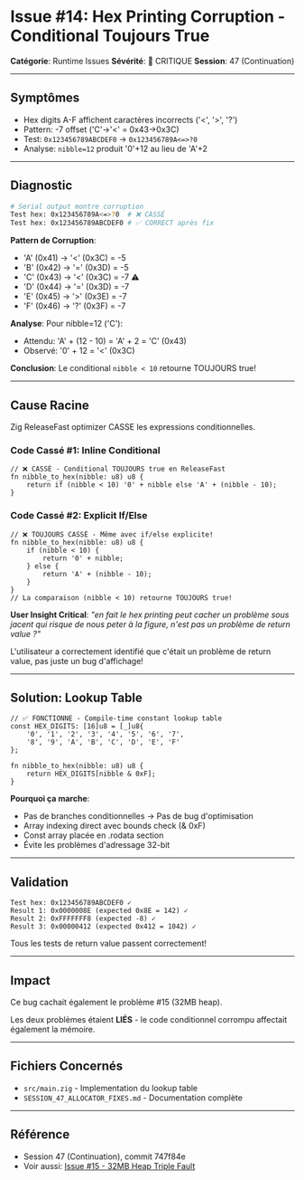 # Issue #14: Hex Printing Corruption - Conditional Toujours True

**Catégorie**: Runtime Issues
**Sévérité**: 🔴 CRITIQUE
**Session**: 47 (Continuation)

---

## Symptômes

- Hex digits A-F affichent caractères incorrects ('<', '>', '?')
- Pattern: -7 offset ('C'→'<' = 0x43→0x3C)
- Test: `0x123456789ABCDEF0` → `0x123456789A<=>?0`
- Analyse: `nibble=12` produit '0'+12 au lieu de 'A'+2

---

## Diagnostic

```bash
# Serial output montre corruption
Test hex: 0x123456789A<=>?0  # ❌ CASSÉ
Test hex: 0x123456789ABCDEF0 # ✅ CORRECT après fix
```

**Pattern de Corruption**:
- 'A' (0x41) → '<' (0x3C) = -5
- 'B' (0x42) → '=' (0x3D) = -5
- 'C' (0x43) → '<' (0x3C) = -7 ⚠️
- 'D' (0x44) → '=' (0x3D) = -7
- 'E' (0x45) → '>' (0x3E) = -7
- 'F' (0x46) → '?' (0x3F) = -7

**Analyse**: Pour nibble=12 ('C'):
- Attendu: 'A' + (12 - 10) = 'A' + 2 = 'C' (0x43)
- Observé: '0' + 12 = '<' (0x3C)

**Conclusion**: Le conditional `nibble < 10` retourne TOUJOURS true!

---

## Cause Racine

Zig ReleaseFast optimizer CASSE les expressions conditionnelles.

### Code Cassé #1: Inline Conditional

```zig
// ❌ CASSÉ - Conditional TOUJOURS true en ReleaseFast
fn nibble_to_hex(nibble: u8) u8 {
    return if (nibble < 10) '0' + nibble else 'A' + (nibble - 10);
}
```

### Code Cassé #2: Explicit If/Else

```zig
// ❌ TOUJOURS CASSÉ - Même avec if/else explicite!
fn nibble_to_hex(nibble: u8) u8 {
    if (nibble < 10) {
        return '0' + nibble;
    } else {
        return 'A' + (nibble - 10);
    }
}
// La comparaison (nibble < 10) retourne TOUJOURS true!
```

**User Insight Critical**: *"en fait le hex printing peut cacher un problème sous jacent qui risque de nous peter à la figure, n'est pas un problème de return value ?"*

L'utilisateur a correctement identifié que c'était un problème de return value, pas juste un bug d'affichage!

---

## Solution: Lookup Table

```zig
// ✅ FONCTIONNE - Compile-time constant lookup table
const HEX_DIGITS: [16]u8 = [_]u8{
    '0', '1', '2', '3', '4', '5', '6', '7',
    '8', '9', 'A', 'B', 'C', 'D', 'E', 'F'
};

fn nibble_to_hex(nibble: u8) u8 {
    return HEX_DIGITS[nibble & 0xF];
}
```

**Pourquoi ça marche**:
- Pas de branches conditionnelles → Pas de bug d'optimisation
- Array indexing direct avec bounds check (& 0xF)
- Const array placée en .rodata section
- Évite les problèmes d'adressage 32-bit

---

## Validation

```
Test hex: 0x123456789ABCDEF0 ✓
Result 1: 0x0000008E (expected 0x8E = 142) ✓
Result 2: 0xFFFFFFF8 (expected -8) ✓
Result 3: 0x00000412 (expected 0x412 = 1042) ✓
```

Tous les tests de return value passent correctement!

---

## Impact

Ce bug cachait également le problème #15 (32MB heap).

Les deux problèmes étaient **LIÉS** - le code conditionnel corrompu affectait également la mémoire.

---

## Fichiers Concernés

- `src/main.zig` - Implementation du lookup table
- `SESSION_47_ALLOCATOR_FIXES.md` - Documentation complète

---

## Référence

- Session 47 (Continuation), commit 747f84e
- Voir aussi: [Issue #15 - 32MB Heap Triple Fault](issue-15-32mb-heap-triple-fault.md)
